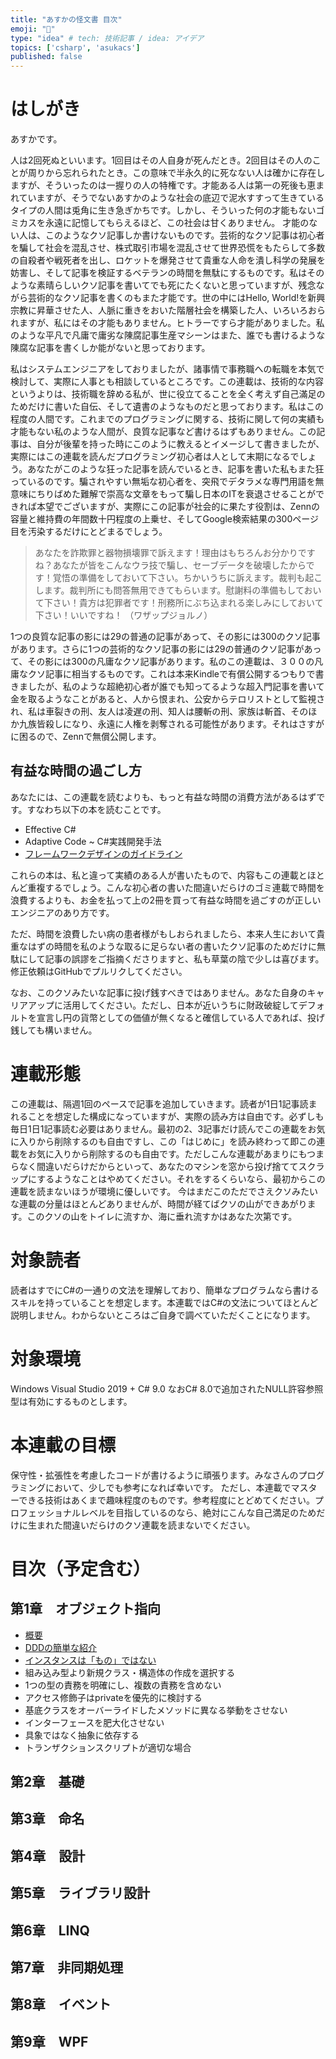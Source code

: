 ```yaml
---
title: "あすかの怪文書 目次"
emoji: "🤮"
type: "idea" # tech: 技術記事 / idea: アイデア
topics: ['csharp', 'asukacs']
published: false
---
```


# はしがき

あすかです。

人は2回死ぬといいます。1回目はその人自身が死んだとき。2回目はその人のことが周りから忘れられたとき。この意味で半永久的に死なない人は確かに存在しますが、そういったのは一握りの人の特権です。才能ある人は第一の死後も恵まれていますが、そうでないあすかのような社会の底辺で泥水すすって生きているタイプの人間は兎角に生き急ぎかちです。しかし、そういった何の才能もないゴミカスを永遠に記憶してもらえるほど、この社会は甘くありません。
才能のない人は、このようなクソ記事しか書けないものです。芸術的なクソ記事は初心者を騙して社会を混乱させ、株式取引市場を混乱させて世界恐慌をもたらして多数の自殺者や戦死者を出し、ロケットを爆発させて貴重な人命を潰し科学の発展を妨害し、そして記事を検証するベテランの時間を無駄にするものです。私はそのような素晴らしいクソ記事を書いてでも死にたくないと思っていますが、残念ながら芸術的なクソ記事を書くのもまた才能です。世の中にはHello, World!を新興宗教に昇華させた人、人脈に重きをおいた階層社会を構築した人、いろいろおられますが、私にはその才能もありません。ヒトラーですら才能がありました。私のような平凡で凡庸で庸劣な陳腐記事生産マシーンはまた、誰でも書けるような陳腐な記事を書くしか能がないと思っております。

私はシステムエンジニアをしておりましたが、諸事情で事務職への転職を本気で検討して、実際に人事とも相談しているところです。この連載は、技術的な内容というよりは、技術職を辞める私が、世に役立てることを全く考えず自己滿足のためだけに書いた自伝、そして遺書のようなものだと思っております。私はこの程度の人間です。これまでのプログラミングに関する、技術に関して何の実績も才能もない私のような人間が、良質な記事など書けるはずもありません。この記事は、自分が後輩を持った時にこのように教えるとイメージして書きましたが、実際にはこの連載を読んだプログラミング初心者は人として末期になるでしょう。あなたがこのような狂った記事を読んでいるとき、記事を書いた私もまた狂っているのです。騙されやすい無垢な初心者を、突飛でデタラメな専門用語を無意味にちりばめた難解で崇高な文章をもって騙し日本のITを衰退させることができれば本望でございますが、実際にこの記事が社会的に果たす役割は、Zennの容量と維持費の年間数十円程度の上乗せ、そしてGoogle検索結果の300ページ目を汚染するだけにとどまるでしょう。

> あなたを詐欺罪と器物損壊罪で訴えます！理由はもちろんお分かりですね？あなたが皆をこんなウラ技で騙し、セーブデータを破壊したからです！覚悟の準備をしておいて下さい。ちかいうちに訴えます。裁判も起こします。裁判所にも問答無用できてもらいます。慰謝料の準備もしておいて下さい！貴方は犯罪者です！刑務所にぶち込まれる楽しみにしておいて下さい！いいですね！
（ワザップジョルノ）

1つの良質な記事の影には29の普通の記事があって、その影には300のクソ記事があります。さらに1つの芸術的なクソ記事の影には29の普通のクソ記事があって、その影には300の凡庸なクソ記事があります。私のこの連載は、３００の凡庸なクソ記事に相当するものです。これは本来Kindleで有償公開するつもりで書きましたが、私のような超絶初心者が誰でも知ってるような超入門記事を書いて金を取るようなことがあると、人から恨まれ、公安からテロリストとして監視され、私は車裂きの刑、友人は凌遅の刑、知人は腰斬の刑、家族は斬首、そのほか九族皆殺しになり、永遠に人権を剥奪される可能性があります。それはさすがに困るので、Zennで無償公開します。

## 有益な時間の過ごし方

あなたには、この連載を読むよりも、もっと有益な時間の消費方法があるはずです。すなわち以下の本を読むことです。

* Effective C#
* Adaptive Code ~ C#実践開発手法
* [フレームワークデザインのガイドライン](https://docs.microsoft.com/ja-jp/dotnet/standard/design-guidelines/)

これらの本は、私と違って実績のある人が書いたもので、内容もこの連載とほとんど重複するでしょう。こんな初心者の書いた間違いだらけのゴミ連載で時間を浪費するよりも、お金を払って上の2冊を買って有益な時間を過ごすのが正しいエンジニアのあり方です。

ただ、時間を浪費したい病の患者様がもしおられましたら、本来人生において貴重なはずの時間を私のような取るに足らない者の書いたクソ記事のためだけに無駄にして記事の誤謬をご指摘くださりますと、私も草葉の陰で少しは喜びます。
修正依頼はGitHubでプルリクしてください。

なお、このクソみたいな記事に投げ銭すべきではありません。あなた自身のキャリアアップに活用してください。ただし、日本が近いうちに財政破綻してデフォルトを宣言し円の貨幣としての価値が無くなると確信している人であれば、投げ銭しても構いません。

# 連載形態

この連載は、隔週1回のペースで記事を追加していきます。読者が1日1記事読まれることを想定した構成になっていますが、実際の読み方は自由です。必ずしも毎日1日1記事読む必要はありません。最初の2、3記事だけ読んでこの連載をお気に入りから削除するのも自由ですし、この「はじめに」を読み終わって即この連載をお気に入りから削除するのも自由です。ただしこんな連載があまりにもつまらなく間違いだらけだからといって、あなたのマシンを窓から投げ捨ててスクラップにするようなことはやめてください。それをするくらいなら、最初からこの連載を読まないほうが環境に優しいです。
今はまだこのただでさえクソみたいな連載の分量はほとんどありませんが、時間が経てばクソの山ができあがります。このクソの山をトイレに流すか、海に垂れ流すかはあなた次第です。

# 対象読者

読者はすでにC#の一通りの文法を理解しており、簡単なプログラムなら書けるスキルを持っていることを想定します。本連載ではC#の文法についてほとんど説明しません。わからないところはご自身で調べていただくことになります。

# 対象環境

Windows Visual Studio 2019 + C# 9.0
なおC# 8.0で追加されたNULL許容参照型は有効にするものとします。

# 本連載の目標

保守性・拡張性を考慮したコードが書けるように頑張ります。みなさんのプログラミングにおいて、少しでも参考になれば幸いです。
ただし、本連載でマスターできる技術はあくまで趣味程度のものです。参考程度にとどめてください。プロフェッショナルレベルを目指しているのなら、絶対にこんな自己満足のためだけに生まれた間違いだらけのクソ連載を読まないでください。

# 目次（予定含む）

## 第1章　オブジェクト指向
* [概要](https://zenn.dev/kmy/articles/asuka-cs-1-0-summary)
* [DDDの簡単な紹介](https://zenn.dev/kmy/articles/asuka-cs-1-1-ddd)
* [インスタンスは「もの」ではない](https://zenn.dev/kmy/articles/asuka-cs-1-2-instance-not-mono)
* 組み込み型より新規クラス・構造体の作成を選択する
* 1つの型の責務を明確にし、複数の責務を含めない
* アクセス修飾子はprivateを優先的に検討する
* 基底クラスをオーバーライドしたメソッドに異なる挙動をさせない
* インターフェースを肥大化させない
* 具象ではなく抽象に依存する
* トランザクションスクリプトが適切な場合

## 第2章　基礎

## 第3章　命名

## 第4章　設計

## 第5章　ライブラリ設計

## 第6章　LINQ

## 第7章　非同期処理

## 第8章　イベント

## 第9章　WPF
